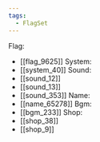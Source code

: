 ```yaml
---
tags:
  - FlagSet
---
```

Flag:
- [[flag_9625]]
System:
- [[system_40]]
Sound:
- [[sound_12]]
- [[sound_13]]
- [[sound_353]]
Name:
- [[name_65278]]
Bgm:
- [[bgm_233]]
Shop:
- [[shop_38]]
- [[shop_9]]
